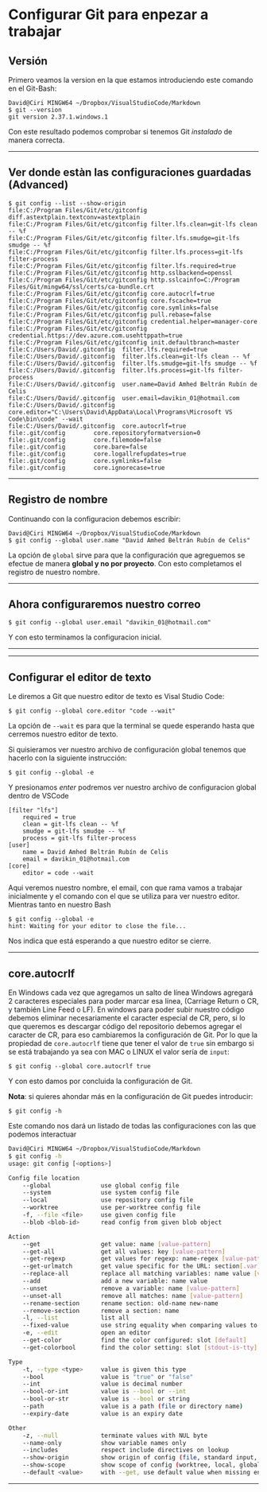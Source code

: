 # Configurar Git para enpezar a trabajar

## Versión
Primero veamos la version en la que estamos introduciendo este comando en el Git-Bash:
~~~
David@Ciri MINGW64 ~/Dropbox/VisualStudioCode/Markdown
$ git --version
git version 2.37.1.windows.1
~~~
Con este resultado podemos comprobar si tenemos Git  *instalado* de manera correcta.

---
## Ver donde estàn las configuraciones guardadas (Advanced)

~~~
$ git config --list --show-origin
file:C:/Program Files/Git/etc/gitconfig diff.astextplain.textconv=astextplain
file:C:/Program Files/Git/etc/gitconfig filter.lfs.clean=git-lfs clean -- %f
file:C:/Program Files/Git/etc/gitconfig filter.lfs.smudge=git-lfs smudge -- %f
file:C:/Program Files/Git/etc/gitconfig filter.lfs.process=git-lfs filter-process
file:C:/Program Files/Git/etc/gitconfig filter.lfs.required=true
file:C:/Program Files/Git/etc/gitconfig http.sslbackend=openssl
file:C:/Program Files/Git/etc/gitconfig http.sslcainfo=C:/Program Files/Git/mingw64/ssl/certs/ca-bundle.crt
file:C:/Program Files/Git/etc/gitconfig core.autocrlf=true
file:C:/Program Files/Git/etc/gitconfig core.fscache=true
file:C:/Program Files/Git/etc/gitconfig core.symlinks=false
file:C:/Program Files/Git/etc/gitconfig pull.rebase=false
file:C:/Program Files/Git/etc/gitconfig credential.helper=manager-core
file:C:/Program Files/Git/etc/gitconfig credential.https://dev.azure.com.usehttppath=true
file:C:/Program Files/Git/etc/gitconfig init.defaultbranch=master
file:C:/Users/David/.gitconfig  filter.lfs.required=true
file:C:/Users/David/.gitconfig  filter.lfs.clean=git-lfs clean -- %f
file:C:/Users/David/.gitconfig  filter.lfs.smudge=git-lfs smudge -- %f
file:C:/Users/David/.gitconfig  filter.lfs.process=git-lfs filter-process
file:C:/Users/David/.gitconfig  user.name=David Amhed Beltrán Rubín de Celis
file:C:/Users/David/.gitconfig  user.email=davikin_01@hotmail.com
file:C:/Users/David/.gitconfig  core.editor="C:\Users\David\AppData\Local\Programs\Microsoft VS Code\bin\code" --wait
file:C:/Users/David/.gitconfig  core.autocrlf=true
file:.git/config        core.repositoryformatversion=0
file:.git/config        core.filemode=false
file:.git/config        core.bare=false
file:.git/config        core.logallrefupdates=true
file:.git/config        core.symlinks=false
file:.git/config        core.ignorecase=true
~~~
---
## Registro de nombre
Continuando con la configuracion debemos escribir:
~~~
David@Ciri MINGW64 ~/Dropbox/VisualStudioCode/Markdown
$ git config --global user.name "David Amhed Beltrán Rubín de Celis"
~~~
La opción de `global` sirve para que la configuración que agreguemos se efectue de manera **global y no por proyecto**.
Con esto completamos el registro de nuestro nombre.

---
## Ahora configuraremos nuestro correo

~~~
$ git config --global user.email "davikin_01@hotmail.com"
~~~
Y con esto terminamos la configuracion inicial.

___
___

## Configurar el editor de texto
Le diremos a Git que nuestro editor de texto es Visal Studio Code:

    $ git config --global core.editor "code --wait"

La opción de `--wait` es para que la terminal se quede esperando hasta que cerremos nuestro editor de texto.

Si quisieramos ver nuestro archivo de configuración global tenemos que hacerlo con la siguiente instrucción:

    $ git config --global -e

Y presionamos *enter* podremos ver nuestro archivo de configuracion global dentro de VSCode

~~~
[filter "lfs"]
	required = true
	clean = git-lfs clean -- %f
	smudge = git-lfs smudge -- %f
	process = git-lfs filter-process
[user]
	name = David Amhed Beltrán Rubín de Celis
	email = davikin_01@hotmail.com
[core]
	editor = code --wait
~~~

Aqui veremos nuestro nombre, el email, con que rama vamos a trabajar inicialmente y el comando con el que se utiliza para ver nuestro editor.
Mientras tanto en nuestro Bash
~~~
$ git config --global -e
hint: Waiting for your editor to close the file... 
~~~
Nos indica que está esperando a que nuestro editor se cierre.

---
## core.autocrlf
En Windows cada vez que agregamos un salto de línea Windows agregará 2 caracteres especiales para poder marcar esa línea, (Carriage Return o CR, y también Line Feed o LF). En windows para poder subir nuestro código debemos eliminar necesariamente el caracter especial de CR, pero, si lo que queremos es descargar código del repositorio debemos agregar el caracter de CR, para eso cambiaremos la configuración de Git.
Por lo que la propiedad de `core.autocrlf` tiene que tener el valor de `true` sin embargo si se está trabajando ya sea con MAC o LINUX el valor sería de `input`:

    $ git config --global core.autocrlf true

Y con esto damos por concluida la configuración de Git.

**Nota**: si quieres ahondar más en la configuración de Git puedes introducir:

    $ git config -h
Este comando nos dará un listado de todas las configuraciones con las que podemos interactuar

```Bash
David@Ciri MINGW64 ~/Dropbox/VisualStudioCode/Markdown
$ git config -h
usage: git config [<options>]

Config file location
    --global              use global config file
    --system              use system config file
    --local               use repository config file
    --worktree            use per-worktree config file
    -f, --file <file>     use given config file
    --blob <blob-id>      read config from given blob object

Action
    --get                 get value: name [value-pattern]
    --get-all             get all values: key [value-pattern]
    --get-regexp          get values for regexp: name-regex [value-pattern]
    --get-urlmatch        get value specific for the URL: section[.var] URL
    --replace-all         replace all matching variables: name value [value-pattern]
    --add                 add a new variable: name value
    --unset               remove a variable: name [value-pattern]
    --unset-all           remove all matches: name [value-pattern]
    --rename-section      rename section: old-name new-name
    --remove-section      remove a section: name
    -l, --list            list all
    --fixed-value         use string equality when comparing values to 'value-pattern'
    -e, --edit            open an editor
    --get-color           find the color configured: slot [default]
    --get-colorbool       find the color setting: slot [stdout-is-tty]

Type
    -t, --type <type>     value is given this type
    --bool                value is "true" or "false"
    --int                 value is decimal number
    --bool-or-int         value is --bool or --int
    --bool-or-str         value is --bool or string
    --path                value is a path (file or directory name)
    --expiry-date         value is an expiry date

Other
    -z, --null            terminate values with NUL byte
    --name-only           show variable names only
    --includes            respect include directives on lookup
    --show-origin         show origin of config (file, standard input, blob, command line)
    --show-scope          show scope of config (worktree, local, global, system, command)
    --default <value>     with --get, use default value when missing entry
```
---



